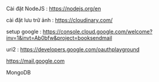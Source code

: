 Cài đặt NodeJS : https://nodejs.org/en

cài đặt lưu trữ ảnh : https://cloudinary.com/

setup google : https://console.cloud.google.com/welcome?inv=1&invt=Ab0bfw&project=booksendmail

uri2 : https://developers.google.com/oauthplayground

https://mail.google.com

MongoDB
